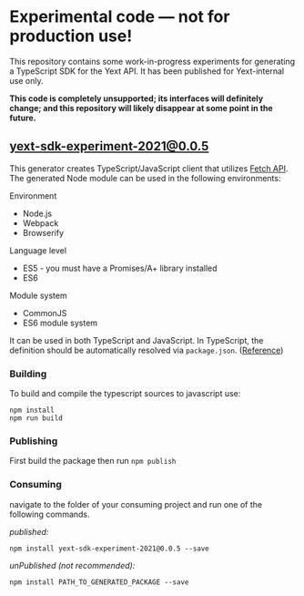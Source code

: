 # Experimental code — not for production use!

This repository contains some work-in-progress experiments for
generating a TypeScript SDK for the Yext API. It has been published for
Yext-internal use only.

**This code is completely unsupported; its interfaces will definitely
change; and this repository will likely disappear at some point in the
future.**

## yext-sdk-experiment-2021@0.0.5

This generator creates TypeScript/JavaScript client that utilizes [Fetch API](https://fetch.spec.whatwg.org/). The generated Node module can be used in the following environments:

Environment
* Node.js
* Webpack
* Browserify

Language level
* ES5 - you must have a Promises/A+ library installed
* ES6

Module system
* CommonJS
* ES6 module system

It can be used in both TypeScript and JavaScript. In TypeScript, the definition should be automatically resolved via `package.json`. ([Reference](http://www.typescriptlang.org/docs/handbook/typings-for-npm-packages.html))

### Building

To build and compile the typescript sources to javascript use:
```
npm install
npm run build
```

### Publishing

First build the package then run ```npm publish```

### Consuming

navigate to the folder of your consuming project and run one of the following commands.

_published:_

```
npm install yext-sdk-experiment-2021@0.0.5 --save
```

_unPublished (not recommended):_

```
npm install PATH_TO_GENERATED_PACKAGE --save
